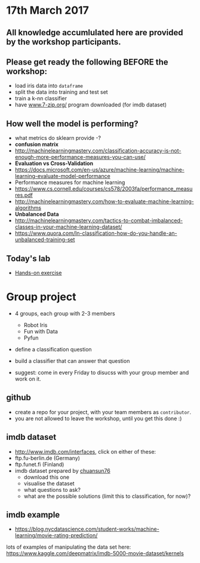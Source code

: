 
# 17th March 2017

## All knowledge accumlulated here are provided by the workshop participants.

## Please get ready the following BEFORE the workshop:
- load iris data into `dataframe`
- split the data into training and test set
- train a k-nn classifier
- have www.7-zip.org/ program downloaded (for imdb dataset)

## How well the model is performing?
- what metrics do sklearn provide
  -?
- **confusion matrix**
- http://machinelearningmastery.com/classification-accuracy-is-not-enough-more-performance-measures-you-can-use/
- **Evaluation vs Cross-Validation**
- https://docs.microsoft.com/en-us/azure/machine-learning/machine-learning-evaluate-model-performance
- Performance measures for machine learning
- https://www.cs.cornell.edu/courses/cs578/2003fa/performance_measures.pdf
- http://machinelearningmastery.com/how-to-evaluate-machine-learning-algorithms
- **Unbalanced Data**
- http://machinelearningmastery.com/tactics-to-combat-imbalanced-classes-in-your-machine-learning-dataset/
- https://www.quora.com/In-classification-how-do-you-handle-an-unbalanced-training-set

## Today's lab
- [Hands-on exercise](https://github.com/ryubidragonfire/python-machine-learning-101/blob/master/model-evaluation.ipynb)

# Group project
- 4 groups, each group with 2-3 members
  - Robot Iris
  - Fun with Data
  - Pyfun
  
- define a classification question
- build a classifier that can answer that question
- suggest: come in every Friday to disucss with your group member and work on it.

## github
- create a repo for your project, with your team members as `contributor`. 
- you are not allowed to leave the workshop, until you get this done :)

## imdb dataset
- http://www.imdb.com/interfaces, click on either of these:
 - ftp.fu-berlin.de (Germany)
 - ftp.funet.fi (Finland)
- imdb dataset prepared by [chuansun76](https://www.kaggle.com/deepmatrix/imdb-5000-movie-dataset)
  - download this one
  - visualise the dataset
  - what questions to ask? 
  - what are the possible solutions (limit this to classification, for now)?

## imdb example
- https://blog.nycdatascience.com/student-works/machine-learning/movie-rating-prediction/

lots of examples of manipulating the data set here:
https://www.kaggle.com/deepmatrix/imdb-5000-movie-dataset/kernels


